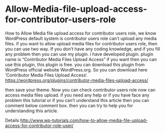 # Allow-Media-file-upload-access-for-contributor-users-role
How to Allow Media file upload access for contributor users role, we know WordPress default system is contributor users role can’t upload any media files. if you want to allow upload media files for contributor users role, then you can use two way.
If you don’t have any coding knowledge, and if you fill any problem then you can use my plugin. i have developed plugin. plugin name is “Contributor Media Files Upload Access” if you want then you can use this plugin, this plugin is free. you can download this plugin from WordPress official website WordPress.org.  So you can download here ‘Contributor Media Files Upload Access‘. https://wordpress.org/plugins/contributor-media-files-upload-access/

then save your theme. Now you can check contributor users role now can access media files upload. if you need any help or if you have face any problem this tutorial or if you can’t understand this article then you can comment below comment box. then you can try to help you for understanding this article.



Details http://www.wp-tutorials.com/how-to-allow-media-file-upload-access-for-contributor-role-user/
